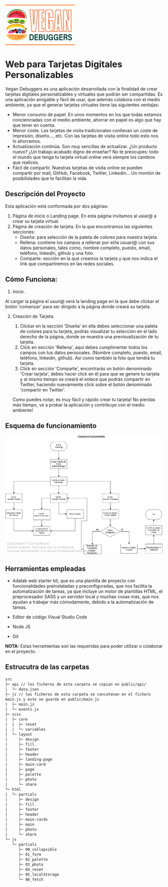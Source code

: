 ![](https://github.com/Adalab/project-promo-m-module-2-team-6/blob/main/src/images/vegan-deburguer-icon.jpg)

# Web para Tarjetas Digitales Personalizables

Vegan Debuggers es una aplicación desarrollada con la finalidad de crear tarjetas digitales personalizables y virtuales que podrán ser compartidas.
Es una aplicación amigable y fácil de usar, que además colabora con el medio ambiente, ya que el generar tarjetas virtuales tiene las siguientes ventajas:

- Menor consumo de papel. En unos momentos en los que todas estamos concienciadas con el medio ambiente, ahorrar en papel es algo que hay que tener en cuenta.
- Menor coste. Las tarjetas de visita tradicionales conllevan un coste de impresión, diseño..., etc. Con las tarjetas de visita online todo esto nos lo ahorramos.
- Actualización continúa. Son muy sencillas de actualizar. ¿Un producto nuevo? ¿Un trabajo acabado digno de enseñar? No te preocupes: todo el mundo que tenga tu tarjeta virtual online verá siempre los cambios que realices.
- Fácil de compartir. Nuestras tarjetas de visita online se pueden compartir por mail, GitHub, Facebook, Twitter, Linkedin... Un montón de posibilidades que te facilitan la vida.

## Descripción del Proyecto

Esta aplicación está conformada por dos páginas:

1. Página de inicio o Landing page.
   En esta página invitamos al usiar@ a crear su tarjeta virtual.
2. Página de creación de tarjeta.
   En la que encontramos las siguientes secciones:
   - Diseña: para selección de la paleta de colores para nuestra tarjeta.
   - Rellena: contiene los campos a rellenar por el/la usuari@ con sus datos personales, tales como, nombre completo, puesto, email, teléfono, linkedin, github y una foto.
   - Comparte: sección en la que creamos la tarjeta y que nos indica el link que compartiremos en las redes sociales.

## Cómo Funciona:

1. Inicio.

Al cargar la página el usuri@ verá la landing page en la que debe clickar el botón 'comenzar' para ser dirigido a la página donde creará su tarjeta.

2. Creación de Tarjeta.

   1. Clickar en la sección 'Diseña' en ella debes seleccionar una paleta de colores para tu tarjeta, podrás visualizar tu selección en el lado derecho de la página, donde se muestra una previsualización de tu tarjeta.
   2. Click en sección 'Rellena', aquí debes cumplimentar todos los campos con tus datos personales. (Nombre completo, puesto, email, teléfono, linkedin, github). Así como también la foto que tendrá tu tarjeta.
   3. Click en sección 'Comparte', encontrarás un botón denominado 'Crear tarjeta', debes hacer click en él para que se genere tu tarjeta y al mismo tiempo se creará el enlace que podrás compartir en Twitter, haciendo nuevamiente click sobre el botón denominado 'compartir en Twitter'.

   Como puedes notar, es muy fácil y rápido crear tu tarjeta! No pierdas más tiempo, ve a probar la aplicación y contribuye con el medio ambiente!

## Esquema de funcionamiento

![Esquema](https://github.com/Adalab/project-promo-m-module-2-team-6/blob/main/src/images/Esquema.jpg)

## Herramientas empleadas

- Adalab web starter kit, que es una plantilla de proyecto con funcionalidades preinstaladas y preconfiguradas, que nos facilita la automatización de tareas, ya que incluye un motor de plantillas HTML, el preprocesador SASS y un servidor local y muchas cosas más, que nos ayudan a trabajar más cómodamente, debido a la automatización de tareas.

- Editor de código Visual Studio Code

- Node JS

- Git

**NOTA:** Estas herramientas son las requeridas para poder utilizar o colaborar en el proyecto.

## Estrucutra de las carpetas

```
src
├─ api // los ficheros de esta carpeta se copian en public/api/
|  └─ data.json
├─ js // los ficheros de esta carpeta se concatenan en el fichero main.js y este se guarda en public/main.js
|  ├─ main.js
|  └─ events.js
├─ scss
|  ├─ core
|  |  ├─ reset
|  |  └─ variables
|  └─ layout
|     ├─ design
|     ├─ fill
|     ├─ footer
|     ├─ header
|     ├─ landing-page
|     ├─ main-card
|     ├─ page
|     ├─ palette
|     ├─ photo
|     └─ share
└─ html
|  └─ partials
|     ├─ design
|     ├─ fill
|     ├─ footer
|     ├─ header
|     ├─ main-cards
|     ├─ main
|     ├─ photo
|     └─ share
└─ js
   └─ partials
      ├─ 00_collapsible
      ├─ 01_form
      ├─ 02_palette
      ├─ 03_photo
      ├─ 04_reset
      ├─ 05_localStorage
      └─ 06_fetch
```
